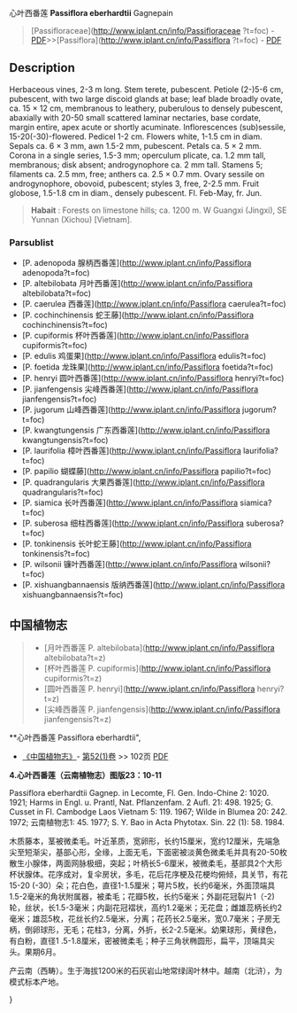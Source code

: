 心叶西番莲 **Passiflora eberhardtii** Gagnepain

> [Passifloraceae](http://www.iplant.cn/info/Passifloraceae ?t=foc) - [PDF](http://iplant.cn/foc/pdf/Passifloraceae.pdf)>>[Passiflora](http://www.iplant.cn/info/Passiflora ?t=foc) - [PDF](http://www.iplant.cn/foc/pdf/Passiflora.pdf)

## Description

Herbaceous vines, 2-3 m long. Stem terete, pubescent. Petiole (2-)5-6 cm, pubescent, with two large discoid glands at base; leaf blade broadly ovate, ca. 15 × 12 cm, membranous to leathery, puberulous to densely pubescent, abaxially with 20-50 small scattered laminar nectaries, base cordate, margin entire, apex acute or shortly acuminate. Inflorescences (sub)sessile, 15-20(-30)-flowered. Pedicel 1-2 cm. Flowers white, 1-1.5 cm in diam. Sepals ca. 6 × 3 mm, awn 1.5-2 mm, pubescent. Petals ca. 5 × 2 mm. Corona in a single series, 1.5-3 mm; operculum plicate, ca. 1.2 mm tall, membranous; disk absent; androgynophore ca. 2 mm tall. Stamens 5; filaments ca. 2.5 mm, free; anthers ca. 2.5 × 0.7 mm. Ovary sessile on androgynophore, obovoid, pubescent; styles 3, free, 2-2.5 mm. Fruit globose, 1.5-1.8 cm in diam., densely pubescent. Fl. Feb-May, fr. Jun.


> **Habait** : 
> Forests on limestone hills; ca. 1200 m. W Guangxi (Jingxi), SE Yunnan (Xichou) [Vietnam].



### Parsublist

* [P.  adenopoda  腺柄西番莲](http://www.iplant.cn/info/Passiflora adenopoda?t=foc)
* [P.  altebilobata  月叶西番莲](http://www.iplant.cn/info/Passiflora altebilobata?t=foc)
* [P.  caerulea  西番莲](http://www.iplant.cn/info/Passiflora caerulea?t=foc)
* [P.  cochinchinensis  蛇王藤](http://www.iplant.cn/info/Passiflora cochinchinensis?t=foc)
* [P.  cupiformis  杯叶西番莲](http://www.iplant.cn/info/Passiflora cupiformis?t=foc)
* [P.  edulis  鸡蛋果](http://www.iplant.cn/info/Passiflora edulis?t=foc)
* [P.  foetida  龙珠果](http://www.iplant.cn/info/Passiflora foetida?t=foc)
* [P.  henryi  圆叶西番莲](http://www.iplant.cn/info/Passiflora henryi?t=foc)
* [P.  jianfengensis  尖峰西番莲](http://www.iplant.cn/info/Passiflora jianfengensis?t=foc)
* [P.  jugorum  山峰西番莲](http://www.iplant.cn/info/Passiflora jugorum?t=foc)
* [P.  kwangtungensis  广东西番莲](http://www.iplant.cn/info/Passiflora kwangtungensis?t=foc)
* [P.  laurifolia  樟叶西番莲](http://www.iplant.cn/info/Passiflora laurifolia?t=foc)
* [P.  papilio  蝴蝶藤](http://www.iplant.cn/info/Passiflora papilio?t=foc)
* [P.  quadrangularis  大果西番莲](http://www.iplant.cn/info/Passiflora quadrangularis?t=foc)
* [P.  siamica  长叶西番莲](http://www.iplant.cn/info/Passiflora siamica?t=foc)
* [P.  suberosa  细柱西番莲](http://www.iplant.cn/info/Passiflora suberosa?t=foc)
* [P.  tonkinensis  长叶蛇王藤](http://www.iplant.cn/info/Passiflora tonkinensis?t=foc)
* [P.  wilsonii  镰叶西番莲](http://www.iplant.cn/info/Passiflora wilsonii?t=foc)
* [P.  xishuangbannaensis  版纳西番莲](http://www.iplant.cn/info/Passiflora xishuangbannaensis?t=foc)


## 中国植物志

> * [月叶西番莲  P.  altebilobata](http://www.iplant.cn/info/Passiflora altebilobata?t=z)
> * [杯叶西番莲  P.  cupiformis](http://www.iplant.cn/info/Passiflora cupiformis?t=z)
> * [圆叶西番莲  P.  henryi](http://www.iplant.cn/info/Passiflora henryi?t=z)
> * [尖峰西番莲  P.  jianfengensis](http://www.iplant.cn/info/Passiflora jianfengensis?t=z)


**心叶西番莲 Passiflora eberhardtii",


* [《中国植物志》](http://www.iplant.cn/frps)- [第52(1)卷](http://www.iplant.cn/frps/vol/52(1)) >> 102页 [PDF](http://www.iplant.cn/frps/pdf/52(1)/102a.PDF)

**4.心叶西番莲（云南植物志）图版23：10-11**

Passiflora eberhardtii Gagnep. in Lecomte, Fl. Gen. Indo-Chine 2: 1020. 1921; Harms in Engl. u. Prantl, Nat. Pflanzenfam. 2 Aufl. 21: 498. 1925; G. Cusset in Fl. Cambodge Laos Vietnam 5: 119. 1967; Wilde in Blumea 20: 242. 1972; 云南植物志1: 45. 1977; S. Y. Bao in Acta Phytotax. Sin. 22 (1): 58. 1984.

木质藤本，茎被微柔毛。叶近革质，宽卵形，长约15厘米，宽约12厘米，先端急尖至短渐尖，基部心形，全缘，上面无毛，下面密被淡黄色微柔毛并具有20-50枚散生小腺体，两面网脉极细，突起；叶柄长5-6厘米，被微柔毛，基部具2个大形杯状腺体。花序成对，复伞房状，多毛，花后花序梗及花梗均俯倾，具关节，有花15-20 (-30）朵；花白色，直径1-1.5厘米；萼片5枚，长约6毫米，外面顶端具1.5-2毫米的角状附属器，被柔毛；花瓣5枚，长约5毫米；外副花冠裂片1（-2)轮，丝状，长1.5-3毫米；内副花冠褶状，高约1.2毫米；无花盘；雌雄蕊柄长约2毫米；雄蕊5枚，花丝长约2.5毫米，分离；花药长2.5毫米，宽0.7毫米；子房无柄，倒卵球形，无毛；花柱3，分离，外折，长2-2.5毫米。幼果球形，黄绿色，有白粉，直径1 .5-1.8厘米，密被微柔毛；种子三角状椭圆形，扁平，顶端具尖头。果期6月。

产云南（西畴）。生于海拔1200米的石灰岩山地常绿阔叶林中。越南（北浒），为模式标本产地。



}